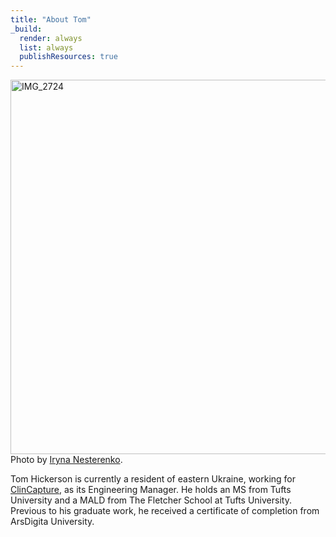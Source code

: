 ```yaml
---
title: "About Tom"
_build:
  render: always
  list: always
  publishResources: true
---
```


<a data-flickr-embed="true" href="https://www.flickr.com/photos/tom_hickerson/53347194215/in/dateposted/" title="IMG_2724"><img src="https://live.staticflickr.com/65535/53347194215_52682a4a63_z.jpg" width="640" height="599" alt="IMG_2724"/></a><script async src="//embedr.flickr.com/assets/client-code.js" charset="utf-8"></script>
Photo by [Iryna Nesterenko](https://www.instagram.com/iryna___nesterenko/?img_index=1).

Tom Hickerson is currently a resident of eastern Ukraine, working for [ClinCapture](https://www.clincapture.com/), as its Engineering Manager.  He holds an MS from Tufts University and a MALD from The Fletcher School at Tufts University.  Previous to his graduate work, he received a certificate of completion from ArsDigita University.   
